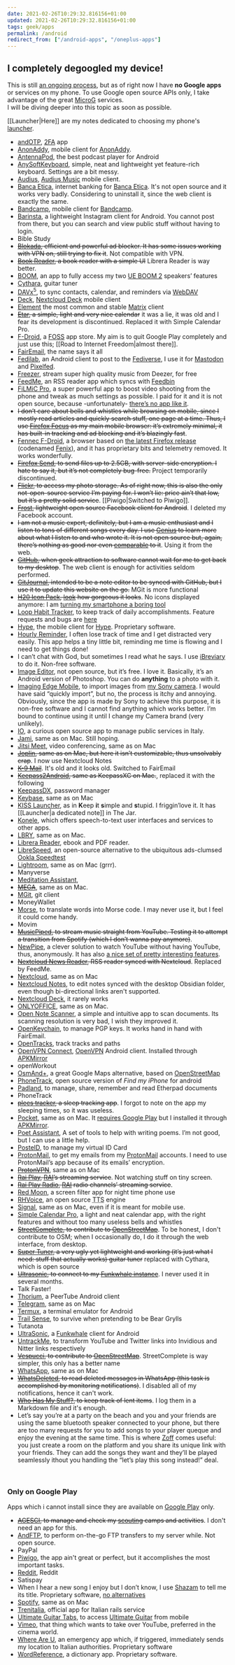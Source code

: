 ```yaml
---
date: 2021-02-26T10:29:32.816156+01:00
updated: 2021-02-26T10:29:32.816156+01:00
tags: geek/apps
permalink: /android
redirect_from: ["/android-apps", "/oneplus-apps"]
---
```

<div class="yellow box">
	<h2>I completely degoogled my device!</h2>
	This is still <u>an ongoing process</u>, but as of right now I have <b>no Google apps</b> or services on my phone. To use Google open source APIs only, I take advantage of the great <a href="https://microg.org" rel="noopener noreferrer" target="_blank" title="MicroG">MicroG</a> services.<br>
	I will be diving deeper into this topic as soon as possible.
</div>

[[Launcher|Here]] are my notes dedicated to choosing my phone's [launcher](https://en.wikipedia.org/wiki/Comparison_of_desktop_application_launchers "“Launchers” on Wikipedia").

- [andOTP](https://github.com/andOTP/andOTP), [2FA](https://en.wikipedia.org/wiki/Multi-factor_authentication "Two Factor Autentication") app
- [AnonAddy](https://anonaddy.com "AnonAddy official website"), mobile client for [AnonAddy](https://anonaddy.com "AnonAddy official website").
- [AntennaPod](https://antennapod.org "AntennaPod"), the best podcast player for Android
- [AnySoftKeyboard](https://anysoftkeyboard.github.io "AnySoftKeyboard official website"), simple, neat and lightweight yet feature-rich keyboard. Settings are a bit messy.
- [Audius](https://audius.co "Audius Music official website"), [Audius Music](https://audius.co "Audius Music official website") mobile client.
- [Banca Etica](https://play.google.com/store/apps/details?id=it.bancaetica.bank "Banca Etica on Google Play"), internet banking for [Banca Etica](https://www.bancaetica.it "Banca Etica"). It's not open source and it works very badly. Considering to uninstall it, since the web client is exactly the same.
- [Bandcamp](https://bandcamp.com "Bandcamp"), mobile client for [Bandcamp](https://bandcamp.com "Bandcamp").
- [Barinsta](https://barinsta.austinhuang.me/en/latest/ "Barinsta official website"), a lightweight Instagram client for Android. You cannot post from there, but you can search and view public stuff without having to login.
- Bible Study
- ~~[Blokada](https://blokada.org/), efficient and powerful ad blocker. It has some issues working with VPN on, still trying to fix it~~. Not compatible with VPN.
- ~~[Book Reader](https://gitlab.com/axet/android-book-reader), a book reader with a simple UI~~ Librera Reader is way better.
- [BOOM](https://www.ultimateears.com/features/apps.html "Ultimate Ears apps"), an app to fully access my two [UE BOOM 2](https://www.ultimateears.com/en-us/wireless-speakers/boom-2.html) speakers’ features
- [Cythara](https://github.com/gstraube/cythara "Cythara"), guitar tuner
- [DAVx<sup>5</sup>](https://www.davx5.com/ "DAVx5 official website"), to sync contacts, calendar, and reminders via [WebDAV](https://en.wikipedia.org/wiki/WebDAV)
- [Deck](https://f-droid.org/en/packages/it.niedermann.nextcloud.deck "Deck on F-Droid"), [Nextcloud Deck](https://apps.nextcloud.com/apps/deck "Nextcloud Deck") mobile client
- [Element](https://element.io "Element") the most common and stable [Matrix](https://matrix.org "Matrix") client
- ~~[Etar](https://github.com/Etar-Group/Etar-Calendar), a simple, light and very nice calendar~~ it was a lie, it was old and I fear its development is discontinued. Replaced it with Simple Calendar Pro.
- [F-Droid](https://f-droid.org/ "F-Droid"), a [FOSS](https://en.wikipedia.org/wiki/Free_and_open-source_software "“FOSS on Wikipedia”") app store. My aim is to quit Google Play completely and just use this; [[Road to Internet Freedom|almost there]].
- [FairEmail](https://email.faircode.eu/ "FairEmail"), the name says it all
- [Fedilab](https://fedilab.app/ "Fedilab"), an Android client to post to the [Fediverse](https://en.wikipedia.org/wiki/Fediverse), I use it for [Mastodon](https://joinmastodon.org/) and [Pixelfed](https://pixelfed.org/).
- [Freezer](https://freezer.life "Freezer"), stream super high quality music from Deezer, for free
- [FeedMe](https://play.google.com/store/apps/details?id=com.seazon.feedme "FeedMe on Google Play Store"), an RSS reader app which syncs with [Feedbin](https://feedbin.com "Feedbin")
- [FiLMiC Pro](https://www.filmicpro.com/ "FiLmiC Pro"), a super powerful app to boost video shooting from the phone and tweak as much settings as possible. I paid for it and it is not open source, because -unfortunately- [there’s no app like it](https://alternativeto.net/software/filmic-pro/?license=opensource).
- ~~I don’t care about bells and whistles while browsing on mobile, since I mostly read articles and quickly search stuff, one page at a time. Thus, I use [Firefox Focus](https://support.mozilla.org/en-US/kb/focus) as my main mobile browser: it’s extremely minimal, it has built-in tracking and ad blocking and it’s blazingly fast~~.
- [Fennec F-Droid](https://f-droid.org/en/packages/org.mozilla.fennec_fdroid/ "Fennec on F-Droid"), a browser based on [the latest Firefox release](https://github.com/mozilla-mobile/fenix "Fenix on GitHub") (codenamed [Fenix](https://github.com/mozilla-mobile/fenix "Fenix on GitHub")), and it has proprietary bits and telemetry removed. It works wonderfully.
- ~~[Firefox Send](https://send.firefox.com/), to send files up to 2.5GB, with server-side encryption. I hate to say it, but it’s not completely bug-free.~~ Project temporarily discontinued.
- ~~[Flickr](https://play.google.com/store/apps/details?id=com.flickr.android "Flickr on Google Play"), to access my photo storage. As of right now, this is also the only not-open-source service I’m paying for. I won’t lie: price ain’t that low, but it’s a pretty solid service~~. [[Piwigo|Switched to Piwigo]].
- ~~[Frost](https://f-droid.org/en/packages/com.pitchedapps.frost/ "Frost on F-Droid"), lightweight open source Facebook client for Android~~. I deleted my Facebook account.
- ~~I am not a music expert, definitely, but I am a music enthusiast and I listen to tons of different songs every day. I use [Genius](https://genius.com/ "Genius official website") to learn more about what I listen to and who wrote it. It is not open source but, again, there’s nothing as good nor even [comparable](https://alternativeto.net/software/rap-genius/?license=opensource) to it~~. Using it from the web.
- ~~[GitHub](https://play.google.com/store/apps/details?id=com.github.android "GitHub on Google Play"), when geek attraction to software cannot wait for me to get back to my desktop~~. The web client is enough for activities seldom performed.
- ~~[GitJournal](https://gitjournal.io/ "GitJournal official website"), intended to be a note editor to be synced with GitHub, but I use it to update this website on the go.~~ MGit is more functional
- ~~[H20 Icon Pack](https://play.google.com/store/apps/details?id=com.marcotls.icons.h2o.free), [look](/images/iconpack.jpg) how gorgeous it looks~~. No icons displayed anymore: I am [turning my smartphone a boring tool](https://maximevaillancourt.com/blog/turning-my-smartphone-into-a-boring-tool "an article by Maxime Vaillancourt")
- [Loop Habit Tracker](https://loophabits.org "Loop Habit Tracker"), to keep track of daily accomplishments. Feature requests and bugs are [here](/bugs#loop-habit-tracker "Loop Habit Tracker Bugs and Feature requests")
- [Hype](https://play.google.com/store/apps/details?id=it.hype.app&hl=it "Hype app on Google Play"), the mobile client for [Hype](https://www.hype.it/ "Hype official website"). Proprietary software.
- [Hourly Reminder](https://f-droid.org/en/packages/com.github.axet.hourlyreminder/ "Hourly Reminder on F-Droid"), I often lose track of time and I get distracted very easily. This app helps a tiny little bit, reminding me time is flowing and I need to get things done!
- I can’t chat with God, but sometimes I read what he says. I use [iBreviary](https://www.ibreviary.org/ "iBreviary official website") to do it. Non-free software.
- [Image Editor](https://play.google.com/store/apps/details?id=com.pcvirt.ImageEditor "Image Editor on Google Play"), not open source, but it’s free. I love it. Basically, it’s an Android version of Photoshop. You can do **anything** to a photo with it.
- [Imaging Edge Mobile](https://support.d-imaging.sony.co.jp/app/iemobile/), to import images from [my Sony camera](https://www.sony.com/electronics/interchangeable-lens-cameras/ilce-6500-body-kit). I would have said “quickly import”, but no, the process is itchy and annoying. Obviously, since the app is made by Sony to achieve this purpose, it is non-free software and I cannot find anything which works better. I’m bound to continue using it until I change my Camera brand (very unlikely).
- [IO](https://io.italia.it/ "IO official website"), a curious open source app to manage public services in Italy.
- [Jami](https://jami.net/download-jami-android/ "Jami Android page on Jami's website"), same as on Mac. Still hoping.
- [Jitsi Meet](https://jitsi.org/#download), video conferencing, same as on Mac
- ~~[Joplin](https://play.google.com/store/apps/details?id=net.cozic.joplin "Joplin on Google Play"), same as on Mac, but here it isn’t customizable, thus unsolvably crap~~. I now use Nextcloud Notes
- ~~[K-9 Mail](https://k9mail.app/ "K-9 Mail official website")~~. It's old and it looks old. Switched to FairEmail
- ~~[Keepass2Android](https://github.com/PhilippC/keepass2android), same as KeepassXC on Mac.~~, replaced it with the following
- [KeepassDX](https://www.keepassdx.com/ "KeepassDX official website"), password manager
- [Keybase](https://keybase.io/download "Keybase official website"), same as on Mac
- [KISS Launcher](https://kisslauncher.com/ "KISS launcher official website"), as in **K**eep **i**t **s**imple and **s**tupid. I friggin’love it. It has [[Launcher|a dedicated note]] in The Jar.
- [Konele](https://kaljurand.github.io/K6nele/ "Konele official website"), which offers speech-to-text user interfaces and services to other apps.
- [LBRY](https://github.com/lbryio/lbry-android), same as on Mac.
- [Librera Reader](https://librera.mobi/), ebook and PDF reader.
- [LibreSpeed](https://librespeed.org/), an open-source alternative to the ubiquitous ads-clumsed [Ookla Speedtest](https://www.speedtest.net/)
- [Lightroom](https://play.google.com/store/apps/details?id=com.adobe.lrmobile), same as on Mac (grrr).
- Manyverse
- [Meditation Assistant](https://gitlab.com/tslocum/meditationassistant),
- ~~[MEGA](https://github.com/meganz/android)~~, same as on Mac.
- [MGit](https://manichord.com/projects/mgit.html), git client
- MoneyWallet
- [Morse](https://github.com/Crazy-Marvin/Morse), to translate words into Morse code. I may never use it, but I feel it could come handy.
- Movim
- ~~[MusicPiped](https://github.com/deep-gaurav/MusicPiped), to stream music straight from YouTube. Testing it to attempt a transition from Spotify (which I don’t wanna pay anymore)~~.
- [NewPipe](https://newpipe.schabi.org/), a clever solution to watch YouTube without having YouTube, thus, anonymously. It has also [a nice set of pretty interesting features](https://github.com/TeamNewPipe/NewPipe#features).
- ~~[Nextcloud News Reader](https://github.com/nextcloud/news-android), RSS reader synced with Nextcloud~~. Replaced by FeedMe.
- [Nextcloud](https://nextcloud.com/install/#tab-mobile), same as on Mac
- [Nextcloud Notes](https://f-droid.org/en/packages/it.niedermann.owncloud.notes/ "Nextcloud Notes on F-Droid"), to edit notes synced with the desktop Obsidian folder, even though bi-directional links aren't supported.
- [Nextcloud Deck](https://f-droid.org/en/packages/it.niedermann.nextcloud.deck/ "Nextcloud Deck on F-Droid"), it rarely works
- [ONLYOFFICE](https://www.onlyoffice.com/office-for-android.aspx), same as on Mac.
- [Open Note Scanner](https://github.com/ctodobom/OpenNoteScanner "Open Note Scanner GitHub repository: source code"), a simple and intuitive app to scan documents. Its scanning resolution is very bad, I wish they improved it.
- [OpenKeychain](https://www.openkeychain.org/ "OpenKeychain official website"), to manage PGP keys. It works hand in hand with FairEmail.
- [OpenTracks](https://f-droid.org/en/packages/de.dennisguse.opentracks/), track tracks and paths
- [OpenVPN Connect](https://play.google.com/store/apps/details?id=net.openvpn.openvpn "OpenVPN Connect"), [OpenVPN](https://openvpn.net/ "OpenVPN") Android client. Installed through [APKMirror](https://www.apkmirror.com/apk/openvpn/openvpn-connect/ "OpenVPN Connect on APKMirror")
- openWorkout
- [OsmAnd+](https://osmand.net/ "OsmAnd"), a great Google Maps alternative, based on [OpenStreetMap](https://www.openstreetmap.org "OpenStreetMap")
- [PhoneTrack](https://f-droid.org/en/packages/net.eneiluj.nextcloud.phonetrack/), open source version of *Find my iPhone* for android
- [Padland](https://github.com/mikifus/padland), to manage, share, remember and read Etherpad documents
- PhoneTrack
- ~~[plees tracker](https://vmiklos.hu/plees-tracker/), a sleep tracking app~~. I forgot to note on the app my sleeping times, so it was useless.
- [Pocket](https://play.google.com/store/apps/details?id=com.ideashower.readitlater.pro), same as on Mac. It [requires Google Play](#only-on-google-play) but I installed it through [APKMirror](https://www.apkmirror.com/apk/read-it-later/pocket/ "Pocket on APKMirror").
- [Poet Assistant](https://f-droid.org/en/packages/ca.rmen.android.poetassistant/), A set of tools to help with writing poems. I’m not good, but I can use a little help.
- [PosteID](https://posteid.poste.it/ "Poste ID"), to manage my virtual ID Card
- [ProtonMail](https://protonapps.com "ProtonMail Apps"), to get my emails from my [ProtonMail](https://protonmail.com "ProtonMail") accounts. I need to use ProtonMail’s app because of its emails’ encryption.
- ~~[ProtonVPN](https://protonvpn.com/ "ProtonVPN")~~, same as on Mac
- ~~[Rai Play](https://play.google.com/store/apps/details?id=it.rainet), [RAI](https://www.rai.it/ "RAI")’s streaming service~~. Not watching stuff on tiny screen.
- ~~[Rai Play Radio](https://play.google.com/store/apps/details?id=it.rainet), [RAI](https://www.rai.it/ "RAI") radio channels’ streaming service~~.
- [Red Moon](https://github.com/LibreShift/red-moon), a screen filter app for night time phone use
- [RHVoice](https://f-droid.org/en/packages/com.github.olga_yakovleva.rhvoice.android/ "RHVoice on F-Droid"), an open source <abbr title="Text To Speech">TTS</abbr> engine
- [Signal](https://signal.org/install/ "Signal"), same as on Mac, even if it is meant for mobile use.
- [Simple Calendar Pro](https://www.simplemobiletools.com/calendar/), a light and neat calendar app, with the right features and without too many useless bells and whistles
- ~~[StreetComplete](https://github.com/westnordost/StreetComplete), to contribute to [OpenStreetMap](https://openstreetmap.org)~~. To be honest, I don't contribute to OSM; when I occasionally do, I do it through the web interface, from desktop.
- ~~[Super Tuner](https://play.google.com/store/apps/details?id=com.music.supertuner), a very ugly yet lightweight and working (it’s just what I need: stuff that actually works) guitar tuner~~ replaced with Cythara, which is open source
- ~~[Ultrasonic](https://ultrasonic.github.io/), to connect to my [Funkwhale instance](https://open.audio/xplosionmind)~~. I never used it in several months.
- Talk Faster!
- [Thorium](https://github.com/sschueller/peertube-android), a PeerTube Android client
- [Telegram](https://telegram.org/dl/android "Telegram for Android"), same as on Mac
- [Termux](https://termux.com/ "Termux"), a terminal emulator for Android
- [Trail Sense](https://f-droid.org/en/packages/com.kylecorry.trail_sense/), to survive when pretending to be Bear Grylls
- Tutanota
- [UltraSonic](https://www.f-droid.org/en/packages/org.moire.ultrasonic/ "UltraSonic on F-Droid"), a [Funkwhale](https://funkwhale.audio/ "Funkwhale") client for Android
- [UntrackMe](https://fedilab.app/wiki/untrackme/), to transform YouTube and Twitter links into Invidious and Nitter links respectively
- ~~[Vespucci](https://f-droid.org/packages/de.blau.android/), to contribute to [OpenStreetMap](https://openstreetmap.org)~~. StreetComplete is way simpler, this only has a better name
- [WhatsApp](https://www.whatsapp.com/android "WhatsApp"), same as on Mac
- ~~[WhatsDeleted](https://github.com/4nubhav/WhatsDeleted), to read deleted messages in WhatsApp (this task is accomplished by monitoring notifications)~~. I disabled all of my notifications, hence it can't work.
- ~~[Who Has My Stuff?](https://f-droid.org/packages/de.freewarepoint.whohasmystuff/ "Who Has My Stuff? on F-Droid"), to keep track of lent items~~. I log them in a Markdown file and it's enough.
- Let’s say you’re at a party on the beach and you and your friends are using the same bluetooth speaker connected to your phone, but there are too many requests for you to add songs to your player queque and enjoy the evening at the same time. This is where [Zoff](https://zoff.me/ "Zoff") comes useful: you just create a room on the platform and you share its unique link with your friends. They can add the songs they want and they’ll be played seamlessly ithout you handling the “let’s play this song instead!” deal.

<br>

### Only on Google Play

Apps which i cannot install since they are available on [Google Play](https://play.google.com "Google Play") only.

- ~~[AGESCI](https://play.google.com/store/apps/details?id=com.devextreme.Agesci.App.Mobile), to manage and check my [scouting](/stuff#scouting) camps and activities~~. I don't need an app for this.
- [AndFTP](https://www.lysesoft.com/products/andftp/ "AndFTP official website"), to perform on-the-go FTP transfers to my server while. Not open source.
- PayPal
- [Piwigo](https://f-droid.org/en/packages/org.piwigo.android/ "Piwigo on F-Droid"), the app ain't great or perfect, but it accomplishes the most important tasks.
- [Reddit](https://play.google.com/store/apps/details?id=com.reddit.frontpage), Reddit
- Satispay
- When I hear a new song I enjoy but I don’t know, I use [Shazam](https://www.shazam.com/) to tell me its title. Proprietary software, [no alternatives](https://alternativeto.net/software/shazam/?license=opensource)
- [Spotify](https://play.google.com/store/apps/details?id=com.spotify.music "Spotify for Android"), same as on Mac
- [Trenitalia](https://www.trenitalia.com/content/tcom/it/informazioni/acquista_con_smartphoneetablet.html "Trenitalia mobile"), official app for Italian rails service
- [Ultimate Guitar Tabs](https://play.google.com/store/apps/details?id=com.ultimateguitar.tabs), to access [Ultimate Guitar](https://ultimate-guitar.com) from mobile
- [Vimeo](https://play.google.com/store/apps/details?id=com.vimeo.android.videoapp "Vimeo on Google Play"), that thing which wants to take over YouTube, preferred in the cinema world.
- [Where Are U](https://play.google.com/store/apps/details?id=it.Beta80Group.whereareu), an emergency app which, if triggered, immediately sends my location to Italian authorities. Proprietary software
- [WordReference](https://play.google.com/store/apps/details?id=com.wordreference "WordReference on Play Store"), a dictionary app. Proprietary software.
